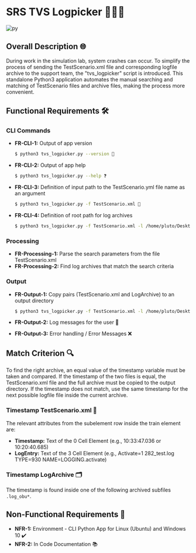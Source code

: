 # SRS TVS Logpicker 🕵️‍♂️📆

![py](https://github.com/Lahiru-LK/SRS-TVS-Logpicker-/assets/104630433/3cba3a09-b88f-4767-8d71-eabdae87b61b)

## Overall Description 🌐

During work in the simulation lab, system crashes can occur. To simplify the process of sending the TestScenario.xml file and corresponding logfile archive to the support team, the "tvs_logpicker" script is introduced. This standalone Python3 application automates the manual searching and matching of TestScenario files and archive files, making the process more convenient.

## Functional Requirements 🛠️

### CLI Commands

- **FR-CLI-1:** Output of app version
  ```bash
  $ python3 tvs_logpicker.py --version 🚀
  ```

- **FR-CLI-2:** Output of app help
  ```bash
  $ python3 tvs_logpicker.py --help ❓
  ```

- **FR-CLI-3:** Definition of input path to the TestScenario.yml file name as an argument
  ```bash
  $ python3 tvs_logpicker.py -f TestScenario.xml 📂
  ```

- **FR-CLI-4:** Definition of root path for log archives
  ```bash
  $ python3 tvs_logpicker.py -f TestScenario.xml -l /home/pluto/Desktop/ 📦
  ```

### Processing

- **FR-Processing-1:** Parse the search parameters from the file TestScenario.xml
- **FR-Processing-2:** Find log archives that match the search criteria

### Output

- **FR-Output-1:** Copy pairs (TestScenario.xml and LogArchive) to an output directory
  ```bash
  $ python3 tvs_logpicker.py -f TestScenario.xml -l /home/pluto/Desktop/ -o outdir 📂
  ```

- **FR-Output-2:** Log messages for the user 📝
- **FR-Output-3:** Error handling / Error Messages ❌

## Match Criterion 🔍

To find the right archive, an equal value of the timestamp variable must be taken and compared. If the timestamp of the two files is equal, the TestScenario.xml file and the full archive must be copied to the output directory. If the timestamp does not match, use the same timestamp for the next possible logfile file inside the current archive.

### Timestamp TestScenario.xml 📅

The relevant attributes from the subelement row inside the train element are:

- **Timestamp:** Text of the 0 Cell Element (e.g., 10:33:47.036 or 10:20:40.685)
- **LogEntry:** Text of the 3 Cell Element (e.g., Activate=1 282_test.log TYPE=930 NAME=LOGGING.activate)

### Timestamp LogArchive 🗂️

The timestamp is found inside one of the following archived subfiles `.log_obu*`.

## Non-Functional Requirements 🧰

- **NFR-1:** Environment - CLI Python App for Linux (Ubuntu) and Windows 10 ✔️
- **NFR-2:** In Code Documentation 📚
